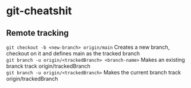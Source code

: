 # git-cheatshit

## Remote tracking 
`git checkout -b <new-branch> origin/main` Creates a new branch, checkout on it and defines main as the tracked branch   
`git branch -u origin/<trackedBranch> <branch-name>` Makes an existing branck track origin/trackedBranch    
`git branch -u origin/<trackedBranch>` Makes the current branch track origin/trackedBranch